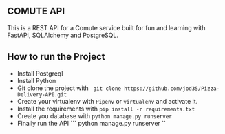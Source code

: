 ## COMUTE API
This is a REST API for a Comute service built for fun and learning with FastAPI, SQLAlchemy and PostgreSQL.


## How to run the Project
- Install Postgreql
- Install Python
- Git clone the project with ``` git clone https://github.com/jod35/Pizza-Delivery-API.git```
- Create your virtualenv with `Pipenv` or `virtualenv` and activate it.
- Install the requirements with ``` pip install -r requirements.txt ```
- Create you database with `python manage.py runserver` 
- Finally run the API 
``` python manage.py runserver ``
